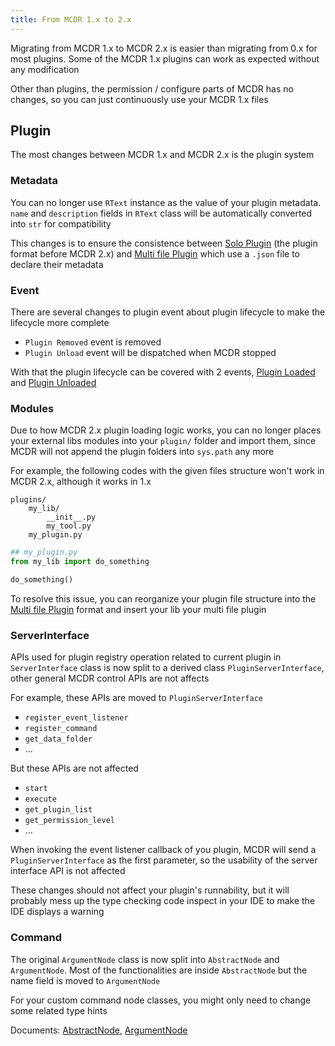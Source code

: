 ```yaml
---
title: From MCDR 1.x to 2.x
---
```


Migrating from MCDR 1.x to MCDR 2.x is easier than migrating from 0.x for most plugins. Some of the MCDR 1.x plugins can work as expected without any modification

Other than plugins, the permission / configure parts of MCDR has no changes, so you can just continuously use your MCDR 1.x files

## Plugin

The most changes between MCDR 1.x and MCDR 2.x is the plugin system

### Metadata

You can no longer use `RText` instance as the value of your plugin metadata. `name` and `description` fields in `RText` class will be automatically converted into `str` for compatibility

This changes is to ensure the consistence between [Solo Plugin](../plugin_dev/plugin_format.md#solo-plugin) (the plugin format before MCDR 2.x) and [Multi file Plugin](../plugin_dev/plugin_format.md#multi-file-plugin) which use a `.json` file to declare their metadata

### Event

There are several changes to plugin event about plugin lifecycle to make the lifecycle more complete

- `Plugin Removed` event is removed
- `Plugin Unload` event will be dispatched when MCDR stopped

With that the plugin lifecycle can be covered with 2 events, [Plugin Loaded](../plugin_dev/event.md#plugin-loaded) and [Plugin Unloaded](../plugin_dev/event.md#plugin-unloaded)

### Modules

Due to how MCDR 2.x plugin loading logic works, you can no longer places your external libs modules into your `plugin/` folder and import them, since MCDR will not append the plugin folders into `sys.path` any more

For example, the following codes with the given files structure won't work in MCDR 2.x, although it works in 1.x

``` text
plugins/
    my_lib/
        __init__.py
        my_tool.py
    my_plugin.py
```

``` python
## my_plugin.py
from my_lib import do_something

do_something()
```

To resolve this issue, you can reorganize your plugin file structure into the [Multi file Plugin](../plugin_dev/plugin_format.md#multi-file-plugin) format and insert your lib your multi file plugin

### ServerInterface

APIs used for plugin registry operation related to current plugin in `ServerInterface` class is now split to a derived class `PluginServerInterface`, other general MCDR control APIs are not affects

For example, these APIs are moved to `PluginServerInterface`

- `register_event_listener`
- `register_command`
- `get_data_folder`
- ...

But these APIs are not affected

- `start`
- `execute`
- `get_plugin_list`
- `get_permission_level`
- ...

When invoking the event listener callback of you plugin, MCDR will send a `PluginServerInterface` as the first parameter, so the usability of the server interface API is not affected

These changes should not affect your plugin's runnability, but it will probably mess up the type checking code inspect in your IDE to make the IDE displays a warning

### Command

The original `ArgumentNode` class is now split into `AbstractNode` and `ArgumentNode`. Most of the functionalities are inside `AbstractNode` but the name field is moved to `ArgumentNode`

For your custom command node classes, you might only need to change some related type hints

Documents: [AbstractNode](../plugin_dev/command.md#abstractnode),
[ArgumentNode](../plugin_dev/command.md#argumentnode)
